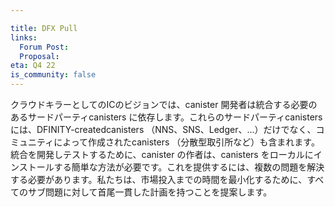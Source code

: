 ```yaml
---

title: DFX Pull
links:
  Forum Post:
  Proposal:
eta: Q4 22
is_community: false
---
```

クラウドキラーとしてのICのビジョンでは、canister 開発者は統合する必要のあるサードパーティcanisters に依存します。これらのサードパーティcanisters には、DFINITY-createdcanisters （NNS、SNS、Ledger、...）だけでなく、コミュニティによって作成されたcanisters （分散型取引所など）も含まれます。統合を開発しテストするために、canister の作者は、canisters をローカルにインストールする簡単な方法が必要です。これを提供するには、複数の問題を解決する必要があります。私たちは、市場投入までの時間を最小化するために、すべてのサブ問題に対して首尾一貫した計画を持つことを提案します。

<!---

In the vision of the IC as the cloud killer, canister developers depend on 3rd-party canisters that they need to integrate with. These 3rd-party canisters could include DFINITY-created canisters (NNS, SNS, Ledger, …), but also canisters created by the community (e.g., a decentralized exchange). To develop and test the integration, the canister author needs a simple way to install the canisters locally. Providing this requires solving multiple problems; we propose to have a coherent plan for all the sub-problems to minimize the time-to-market.


-->
